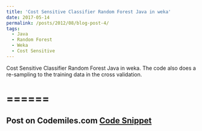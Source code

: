 ```yaml
---
title: 'Cost Sensitive Classifier Random Forest Java in weka'
date: 2017-05-14
permalink: /posts/2012/08/blog-post-4/
tags:
  - Java
  - Random Forest
  - Weka
  - Cost Sensitive
---
```


Cost Sensitive Classifier Random Forest Java in weka. The code also does a re-sampling to the training data in the cross validation. 


======
======
Post on Codemiles.com 
<a href="https://www.codemiles.com/weka-examples/cost-sensitive-classifier-random-forest-java-in-weka-t11129.html">Code Snippet</a>
------
